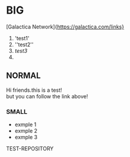# BIG
[Galactica Network]{https://galactica.com/links}

1. 'test1'
2. ''test2''
3. _test3_
4. 
## NORMAL

Hi friends.this is a test! </br>
but you can follow the link above!

### SMALL
- exmple 1
- exmple 2
- exmple 3

TEST-REPOSITORY
